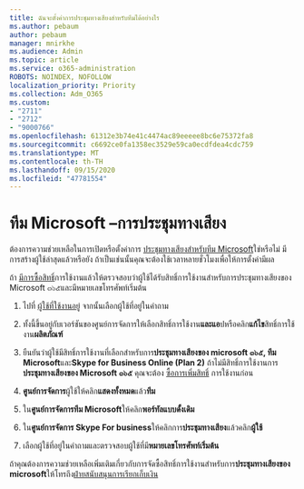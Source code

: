 ```yaml
---
title: ฉันจะตั้งค่าการประชุมทางเสียงสำหรับทีมได้อย่างไร
ms.author: pebaum
author: pebaum
manager: mnirkhe
ms.audience: Admin
ms.topic: article
ms.service: o365-administration
ROBOTS: NOINDEX, NOFOLLOW
localization_priority: Priority
ms.collection: Adm_O365
ms.custom:
- "2711"
- "2712"
- "9000766"
ms.openlocfilehash: 61312e3b74e41c4474ac89eeeee8bc6e75372fa8
ms.sourcegitcommit: c6692ce0fa1358ec3529e59ca0ecdfdea4cdc759
ms.translationtype: MT
ms.contentlocale: th-TH
ms.lasthandoff: 09/15/2020
ms.locfileid: "47781554"
---
```

# <a name="microsoft-teams--audio-conferencing"></a>ทีม Microsoft –การประชุมทางเสียง

ต้องการความช่วยเหลือในการเปิดหรือตั้งค่าการ [ประชุมทางเสียงสำหรับทีม Microsoft](https://docs.microsoft.com/microsoftteams/set-up-audio-conferencing-in-teams)ใช่หรือไม่  มีการสร้างผู้ใช้ล่าสุดแล้วหรือยัง ถ้าเป็นเช่นนั้นคุณจะต้องใช้เวลาหลายชั่วโมงเพื่อให้การตั้งค่ามีผล

ถ้า [มีการซื้อสิทธิ์](https://docs.microsoft.com/microsoftteams/set-up-audio-conferencing-in-teams#step-2-get-and-assign-licenses)การใช้งานแล้วให้ตรวจสอบว่าผู้ใช้ได้รับสิทธิ์การใช้งานสำหรับการประชุมทางเสียงของ Microsoft ๓๖๕และมีหมายเลขโทรศัพท์เริ่มต้น

1. ไปที่ [ผู้ใช้ที่ใช้งานอยู่](https://admin.microsoft.com/Adminportal/Home?source=applauncher#/users) จากนั้นเลือกผู้ใช้ที่อยู่ในคำถาม

2. ทั้งนี้ขึ้นอยู่กับเวอร์ชันของศูนย์การจัดการให้เลือกสิทธิ์การใช้งาน**และแอ**ปหรือคลิก**แก้ไข**สิทธิ์การใช้งาน**ผลิตภัณฑ์**

3. ยืนยันว่าผู้ใช้มีสิทธิ์การใช้งานที่เลือกสำหรับการ**ประชุมทางเสียงของ microsoft ๓๖๕, ทีม Microsoft**และ**Skype for Business Online (Plan 2)** ถ้าไม่มีสิทธิ์การใช้งานการ **ประชุมทางเสียงของ Microsoft ๓๖๕** คุณจะต้อง [ซื้อการเพิ่มสิทธิ์](https://docs.microsoft.com/microsoftteams/teams-add-on-licensing/microsoft-teams-add-on-licensing?tabs=small-business) การใช้งานก่อน

4. **ศูนย์การจัดการ**ผู้ใช้ให้คลิก**แสดงทั้งหมด**แล้ว**ทีม**

5. ใน**ศูนย์การจัดการทีม Microsoft**ให้คลิก**พอร์ทัลแบบดั้งเดิม**

6. ใน**ศูนย์การจัดการ Skype For business**ให้คลิกการ**ประชุมทางเสียง**แล้วคลิก**ผู้ใช้**

7. เลือกผู้ใช้ที่อยู่ในคำถามและตรวจสอบผู้ใช้ที่มี**หมายเลขโทรศัพท์เริ่มต้น**

ถ้าคุณต้องการความช่วยเหลือเพิ่มเติมเกี่ยวกับการจัดซื้อสิทธิ์การใช้งานสำหรับการ**ประชุมทางเสียงของ microsoft**ให้โทรถึง[ฝ่ายสนับสนุนการเรียกเก็บเงิน](https://docs.microsoft.com/microsoft-365/admin/contact-support-for-business-products?view=o365-worldwide#phone-support)
